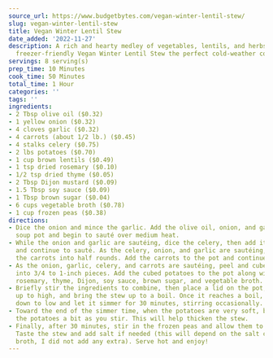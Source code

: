 ```yaml
---
source_url: https://www.budgetbytes.com/vegan-winter-lentil-stew/
slug: vegan-winter-lentil-stew
title: Vegan Winter Lentil Stew
date_added: '2022-11-27'
description: A rich and hearty medley of vegetables, lentils, and herbs makes this
  freezer-friendly Vegan Winter Lentil Stew the perfect cold-weather comfort food.
servings: 8 serving(s)
prep_time: 10 Minutes
cook_time: 50 Minutes
total_time: 1 Hour
categories: ''
tags: ''
ingredients:
- 2 Tbsp olive oil ($0.32)
- 1 yellow onion ($0.32)
- 4 cloves garlic ($0.32)
- 4 carrots (about 1/2 lb.) ($0.45)
- 4 stalks celery ($0.75)
- 2 lbs potatoes ($0.70)
- 1 cup brown lentils ($0.49)
- 1 tsp dried rosemary ($0.10)
- 1/2 tsp dried thyme ($0.05)
- 2 Tbsp Dijon mustard ($0.09)
- 1.5 Tbsp soy sauce ($0.09)
- 1 Tbsp brown sugar ($0.04)
- 6 cups vegetable broth ($0.78)
- 1 cup frozen peas ($0.38)
directions:
- Dice the onion and mince the garlic. Add the olive oil, onion, and garlic to a large
  soup pot and begin to sauté over medium heat.
- While the onion and garlic are sautéing, dice the celery, then add it to the pot
  and continue to sauté. As the celery, onion, and garlic are sautéing, peel and chop
  the carrots into half rounds. Add the carrots to the pot and continue to sauté.
- As the onion, garlic, celery, and carrots are sautéing, peel and cube the potatoes
  into 3/4 to 1-inch pieces. Add the cubed potatoes to the pot along with the lentils,
  rosemary, thyme, Dijon, soy sauce, brown sugar, and vegetable broth.
- Briefly stir the ingredients to combine, then place a lid on the pot, turn the heat
  up to high, and bring the stew up to a boil. Once it reaches a boil, turn the heat
  down to low and let it simmer for 30 minutes, stirring occasionally.
- Toward the end of the simmer time, when the potatoes are very soft, begin to mash
  the potatoes a bit as you stir. This will help thicken the stew.
- Finally, after 30 minutes, stir in the frozen peas and allow them to heat through.
  Taste the stew and add salt if needed (this will depend on the salt content of your
  broth, I did not add any extra). Serve hot and enjoy!
---
```

